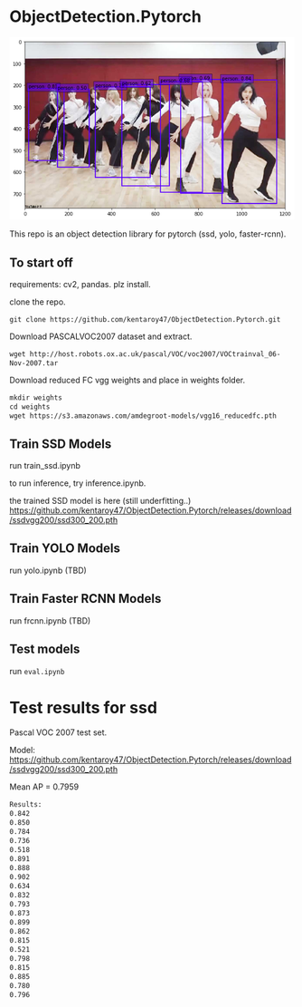 # ObjectDetection.Pytorch
![teaser](https://github.com/kentaroy47/ObjectDetection.Pytorch/blob/master/imgs/1.png)

This repo is an object detection library for pytorch (ssd, yolo, faster-rcnn).

## To start off
requirements: cv2, pandas. plz install.

clone the repo.
```
git clone https://github.com/kentaroy47/ObjectDetection.Pytorch.git
```

Download PASCALVOC2007 dataset and extract.
```
wget http://host.robots.ox.ac.uk/pascal/VOC/voc2007/VOCtrainval_06-Nov-2007.tar
```

Download reduced FC vgg weights and place in weights folder.
```
mkdir weights
cd weights
wget https://s3.amazonaws.com/amdegroot-models/vgg16_reducedfc.pth
```

## Train SSD Models
run train_ssd.ipynb

to run inference, try inference.ipynb.

the trained SSD model is here (still underfitting..)
https://github.com/kentaroy47/ObjectDetection.Pytorch/releases/download/ssdvgg200/ssd300_200.pth

## Train YOLO Models
run yolo.ipynb (TBD)

## Train Faster RCNN Models
run frcnn.ipynb (TBD)

## Test models
run `eval.ipynb`

# Test results for ssd

Pascal VOC 2007 test set.

Model:
https://github.com/kentaroy47/ObjectDetection.Pytorch/releases/download/ssdvgg200/ssd300_200.pth

Mean AP = 0.7959

~~~~~~~~
Results:
0.842
0.850
0.784
0.736
0.518
0.891
0.888
0.902
0.634
0.832
0.793
0.873
0.899
0.862
0.815
0.521
0.798
0.815
0.885
0.780
0.796
~~~~~~~~

